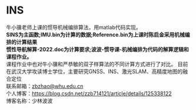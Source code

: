 # INS
牛小骥老师上课的惯导机械编排算法，用matlab代码实现。  
**SINS为主函数;IMU.bin为计算的数据;Reference.bin为上课时陈启金采用机械编排的计算结果**  
**惯性导航解算-2022.doc为计算要求;波波-惯导课-机械编排为代码的解算逻辑和课程作业。**    
课程作业中也对牛小骥和严恭敏的双子样算法的不同计算方式进行了对比。
目前在武汉大学攻读博士学位，主要研究GNSS、INS、激光SLAM、高精度地图的融合定位  
联系邮箱：zbzhao@whu.edu.cn  
个人博客：https://blog.csdn.net/zzb714121/article/details/125338122  
博客名称：少林波波  
